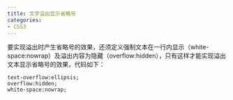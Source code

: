```yaml
---
title: 文字溢出显示省略号
categories: 
- CSS3
---
```


要实现溢出时产生省略号的效果，还须定义强制文本在一行内显示（white-space:nowrap）及溢出内容为隐藏（overflow:hidden），只有这样才能实现溢出文本显示省略号的效果，代码如下：

```
text-overflow:ellipsis; 
overflow:hidden; 
white-space:nowrap; 
```